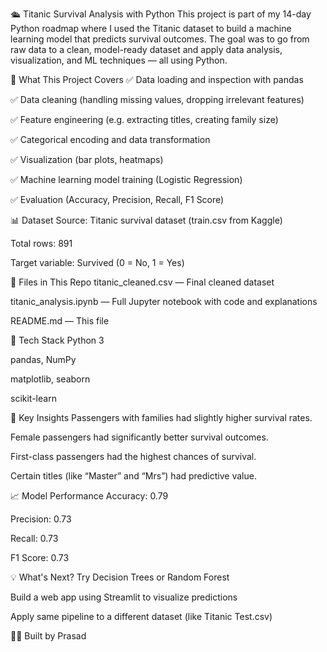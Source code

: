 🛳️ Titanic Survival Analysis with Python
This project is part of my 14-day Python roadmap where I used the Titanic dataset to build a machine learning model that predicts survival outcomes. The goal was to go from raw data to a clean, model-ready dataset and apply data analysis, visualization, and ML techniques — all using Python.

🚀 What This Project Covers
✅ Data loading and inspection with pandas

✅ Data cleaning (handling missing values, dropping irrelevant features)

✅ Feature engineering (e.g. extracting titles, creating family size)

✅ Categorical encoding and data transformation

✅ Visualization (bar plots, heatmaps)

✅ Machine learning model training (Logistic Regression)

✅ Evaluation (Accuracy, Precision, Recall, F1 Score)

📊 Dataset
Source: Titanic survival dataset (train.csv from Kaggle)

Total rows: 891

Target variable: Survived (0 = No, 1 = Yes)

📁 Files in This Repo
titanic_cleaned.csv — Final cleaned dataset

titanic_analysis.ipynb — Full Jupyter notebook with code and explanations

README.md — This file

🔧 Tech Stack
Python 3

pandas, NumPy

matplotlib, seaborn

scikit-learn

🧠 Key Insights
Passengers with families had slightly higher survival rates.

Female passengers had significantly better survival outcomes.

First-class passengers had the highest chances of survival.

Certain titles (like “Master” and “Mrs”) had predictive value.

📈 Model Performance
Accuracy: 0.79

Precision: 0.73

Recall: 0.73

F1 Score: 0.73

💡 What's Next?
Try Decision Trees or Random Forest

Build a web app using Streamlit to visualize predictions

Apply same pipeline to a different dataset (like Titanic Test.csv)

🧑‍💻 Built by Prasad

